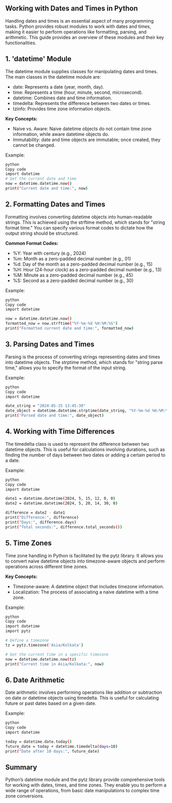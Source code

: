 ## Working with Dates and Times in Python
Handling dates and times is an essential aspect of many programming tasks. 
Python provides robust modules to work with dates and times, making it easier to perform operations like formatting, parsing, and arithmetic. 
This guide provides an overview of these modules and their key functionalities.

## 1. 'datetime' Module
The datetime module supplies classes for manipulating dates and times. The main classes in the datetime module are:

* date: Represents a date (year, month, day).
* time: Represents a time (hour, minute, second, microsecond).
* datetime: Combines date and time information.
* timedelta: Represents the difference between two dates or times.
* tzinfo: Provides time zone information objects.

**Key Concepts:**

* Naive vs. Aware: Naive datetime objects do not contain time zone information, while aware datetime objects do.
* Immutability: date and time objects are immutable; once created, they cannot be changed.

Example:
```bash
python
Copy code
import datetime
# Get the current date and time
now = datetime.datetime.now()
print("Current date and time:", now)
```

## 2. Formatting Dates and Times
Formatting involves converting datetime objects into human-readable strings. This is achieved using the strftime method, which stands for "string format time." 
You can specify various format codes to dictate how the output string should be structured.

**Common Format Codes:**

* %Y: Year with century (e.g., 2024)
* %m: Month as a zero-padded decimal number (e.g., 01)
* %d: Day of the month as a zero-padded decimal number (e.g., 15)
* %H: Hour (24-hour clock) as a zero-padded decimal number (e.g., 13)
* %M: Minute as a zero-padded decimal number (e.g., 45)
* %S: Second as a zero-padded decimal number (e.g., 30)
  
Example:
```bash
python
Copy code
import datetime

now = datetime.datetime.now()
formatted_now = now.strftime("%Y-%m-%d %H:%M:%S")
print("Formatted current date and time:", formatted_now)
```

## 3. Parsing Dates and Times
Parsing is the process of converting strings representing dates and times into datetime objects. The strptime method, which stands for "string parse time," 
allows you to specify the format of the input string.

Example:
```bash
python
Copy code
import datetime

date_string = "2024-05-15 13:45:30"
date_object = datetime.datetime.strptime(date_string, "%Y-%m-%d %H:%M:%S")
print("Parsed date and time:", date_object)
```

## 4. Working with Time Differences
The timedelta class is used to represent the difference between two datetime objects. This is useful for calculations involving durations, such as finding the
number of days between two dates or adding a certain period to a date.

Example:
```bash
python
Copy code
import datetime

date1 = datetime.datetime(2024, 5, 15, 12, 0, 0)
date2 = datetime.datetime(2024, 5, 20, 14, 30, 0)

difference = date2 - date1
print("Difference:", difference)
print("Days:", difference.days)
print("Total seconds:", difference.total_seconds())
```

## 5. Time Zones
Time zone handling in Python is facilitated by the pytz library. It allows you to convert naive datetime objects into timezone-aware objects and perform 
operations across different time zones.

**Key Concepts:**

* Timezone-aware: A datetime object that includes timezone information.
* Localization: The process of associating a naive datetime with a time zone.

Example:
```bash
python
Copy code
import datetime
import pytz

# Define a timezone
tz = pytz.timezone('Asia/Kolkata')

# Get the current time in a specific timezone
now = datetime.datetime.now(tz)
print("Current time in Asia/Kolkata:", now)
```

## 6. Date Arithmetic
Date arithmetic involves performing operations like addition or subtraction on date or datetime objects using timedelta. This is useful for calculating future 
or past dates based on a given date.

Example:
```bash
python
Copy code
import datetime

today = datetime.date.today()
future_date = today + datetime.timedelta(days=10)
print("Date after 10 days:", future_date)
```

## Summary
Python’s datetime module and the pytz library provide comprehensive tools for working with dates, times, and time zones. They enable you to perform a wide range 
of operations, from basic date manipulations to complex time zone conversions.
